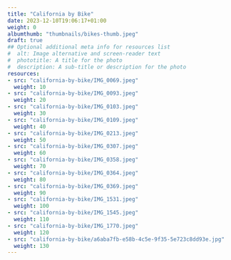 ```yaml
---
title: "California by Bike"
date: 2023-12-10T19:06:17+01:00
weight: 0
albumthumb: "thumbnails/bikes-thumb.jpeg"
draft: true
## Optional additional meta info for resources list
#  alt: Image alternative and screen-reader text
#  phototitle: A title for the photo
#  description: A sub-title or description for the photo
resources:
- src: "california-by-bike/IMG_0069.jpeg"
  weight: 10
- src: "california-by-bike/IMG_0093.jpeg"
  weight: 20
- src: "california-by-bike/IMG_0103.jpeg"
  weight: 30
- src: "california-by-bike/IMG_0109.jpeg"
  weight: 40
- src: "california-by-bike/IMG_0213.jpeg"
  weight: 50
- src: "california-by-bike/IMG_0307.jpeg"
  weight: 60
- src: "california-by-bike/IMG_0358.jpeg"
  weight: 70
- src: "california-by-bike/IMG_0364.jpeg"
  weight: 80
- src: "california-by-bike/IMG_0369.jpeg"
  weight: 90
- src: "california-by-bike/IMG_1531.jpeg"
  weight: 100
- src: "california-by-bike/IMG_1545.jpeg"
  weight: 110
- src: "california-by-bike/IMG_1770.jpeg"
  weight: 120
- src: "california-by-bike/a6aba7fb-e58b-4c5e-9f35-5e723c8dd93e.jpg"
  weight: 130
---
```

